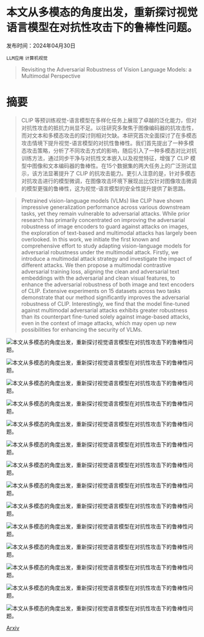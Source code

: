 # 本文从多模态的角度出发，重新探讨视觉语言模型在对抗性攻击下的鲁棒性问题。

发布时间：2024年04月30日

`LLM应用` `计算机视觉`

> Revisiting the Adversarial Robustness of Vision Language Models: a Multimodal Perspective

# 摘要

> CLIP 等预训练视觉-语言模型在多样化任务上展现了卓越的泛化能力，但对对抗性攻击的抵抗力尚显不足。以往研究多聚焦于图像编码器的抗攻击性，而对文本和多模态攻击的探讨则相对欠缺。本研究首次全面探讨了在多模态攻击情境下提升视觉-语言模型的对抗性鲁棒性。我们首先提出了一种多模态攻击策略，分析了不同攻击方式的影响，随后引入了一种多模态对比对抗训练方法，通过同步干净与对抗性文本嵌入以及视觉特征，增强了 CLIP 模型中图像和文本编码器的鲁棒性。在15个数据集的两大任务上的广泛测试显示，该方法显著提升了 CLIP 的抗攻击能力。更引人注意的是，针对多模态对抗攻击进行的模型微调，在图像攻击环境下展现出比仅针对图像攻击微调的模型更强的鲁棒性，这为视觉-语言模型的安全性提升提供了新思路。

> Pretrained vision-language models (VLMs) like CLIP have shown impressive generalization performance across various downstream tasks, yet they remain vulnerable to adversarial attacks. While prior research has primarily concentrated on improving the adversarial robustness of image encoders to guard against attacks on images, the exploration of text-based and multimodal attacks has largely been overlooked. In this work, we initiate the first known and comprehensive effort to study adapting vision-language models for adversarial robustness under the multimodal attack. Firstly, we introduce a multimodal attack strategy and investigate the impact of different attacks. We then propose a multimodal contrastive adversarial training loss, aligning the clean and adversarial text embeddings with the adversarial and clean visual features, to enhance the adversarial robustness of both image and text encoders of CLIP. Extensive experiments on 15 datasets across two tasks demonstrate that our method significantly improves the adversarial robustness of CLIP. Interestingly, we find that the model fine-tuned against multimodal adversarial attacks exhibits greater robustness than its counterpart fine-tuned solely against image-based attacks, even in the context of image attacks, which may open up new possibilities for enhancing the security of VLMs.

![本文从多模态的角度出发，重新探讨视觉语言模型在对抗性攻击下的鲁棒性问题。](../../../paper_images/2404.19287/x1.png)

![本文从多模态的角度出发，重新探讨视觉语言模型在对抗性攻击下的鲁棒性问题。](../../../paper_images/2404.19287/x2.png)

![本文从多模态的角度出发，重新探讨视觉语言模型在对抗性攻击下的鲁棒性问题。](../../../paper_images/2404.19287/x3.png)

![本文从多模态的角度出发，重新探讨视觉语言模型在对抗性攻击下的鲁棒性问题。](../../../paper_images/2404.19287/x4.png)

![本文从多模态的角度出发，重新探讨视觉语言模型在对抗性攻击下的鲁棒性问题。](../../../paper_images/2404.19287/x5.png)

![本文从多模态的角度出发，重新探讨视觉语言模型在对抗性攻击下的鲁棒性问题。](../../../paper_images/2404.19287/x6.png)

![本文从多模态的角度出发，重新探讨视觉语言模型在对抗性攻击下的鲁棒性问题。](../../../paper_images/2404.19287/x7.png)

![本文从多模态的角度出发，重新探讨视觉语言模型在对抗性攻击下的鲁棒性问题。](../../../paper_images/2404.19287/x8.png)

![本文从多模态的角度出发，重新探讨视觉语言模型在对抗性攻击下的鲁棒性问题。](../../../paper_images/2404.19287/x9.png)

![本文从多模态的角度出发，重新探讨视觉语言模型在对抗性攻击下的鲁棒性问题。](../../../paper_images/2404.19287/x10.png)

![本文从多模态的角度出发，重新探讨视觉语言模型在对抗性攻击下的鲁棒性问题。](../../../paper_images/2404.19287/x11.png)

![本文从多模态的角度出发，重新探讨视觉语言模型在对抗性攻击下的鲁棒性问题。](../../../paper_images/2404.19287/x12.png)

![本文从多模态的角度出发，重新探讨视觉语言模型在对抗性攻击下的鲁棒性问题。](../../../paper_images/2404.19287/x13.png)

![本文从多模态的角度出发，重新探讨视觉语言模型在对抗性攻击下的鲁棒性问题。](../../../paper_images/2404.19287/x14.png)

[Arxiv](https://arxiv.org/abs/2404.19287)